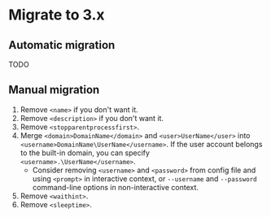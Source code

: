 # Migrate to 3.x

## Automatic migration

TODO

## Manual migration

1. Remove `<name>` if you don't want it.
1. Remove `<description>` if you don't want it.
1. Remove `<stopparentprocessfirst>`.
1. Merge `<domain>DomainName</domain>` and `<user>UserName</user>` into `<username>DomainName\UserName</username>`. If the user account belongs to the built-in domain, you can specify `<username>.\UserName</username>`.
   - Consider removing `<username>` and `<password>` from config file and using `<prompt>` in interactive context, or `--username` and `--password` command-line options in non-interactive context.
1. Remove `<waithint>`.
1. Remove `<sleeptime>`.
